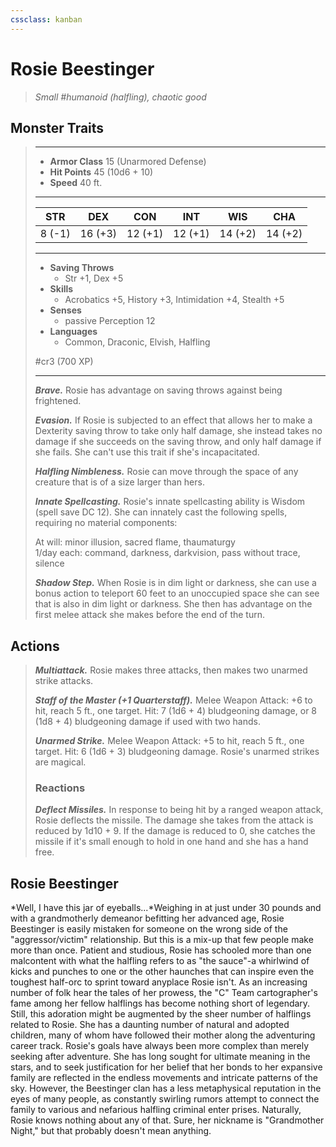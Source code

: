 ```yaml
---
cssclass: kanban
---
```


# Rosie Beestinger
>*Small #humanoid (halfling), chaotic good*
## Monster Traits
>___
>- **Armor Class** 15 (Unarmored Defense)
>- **Hit Points** 45 (10d6 + 10)
>- **Speed** 40 ft.
>___
>|STR|DEX|CON|INT|WIS|CHA|
>|:---:|:---:|:---:|:---:|:---:|:---:|
>|8 (-1)|16 (+3)|12 (+1)|12 (+1)|14 (+2)|14 (+2)|
>___
>- **Saving Throws**
>	 - Str +1, Dex +5
>- **Skills**
>	 - Acrobatics +5, History +3, Intimidation +4, Stealth +5
>- **Senses**
>	 - passive Perception 12
>- **Languages**
>	 - Common, Draconic, Elvish, Halfling
>
> #cr3 (700 XP)
>___
>***Brave.*** Rosie has advantage on saving throws against being frightened.  
>
>***Evasion.*** If Rosie is subjected to an effect that allows her to make a Dexterity saving throw to take only half damage, she instead takes no damage if she succeeds on the saving throw, and only half damage if she fails. She can't use this trait if she's incapacitated.  
>
>***Halfling Nimbleness.*** Rosie can move through the space of any creature that is of a size larger than hers.  
>
>***Innate Spellcasting.*** Rosie's innate spellcasting ability is Wisdom (spell save DC 12). She can innately cast the following spells, requiring no material components:  
>
>At will: minor illusion, sacred flame, thaumaturgy  
>1/day each: command, darkness, darkvision, pass without trace, silence  
>
>
>***Shadow Step.*** When Rosie is in dim light or darkness, she can use a bonus action to teleport 60 feet to an unoccupied space she can see that is also in dim light or darkness. She then has advantage on the first melee attack she makes before the end of the turn.  
>
## Actions
>***Multiattack.*** Rosie makes three attacks, then makes two unarmed strike attacks.  
>
>***Staff of the Master (+1 Quarterstaff).*** Melee Weapon Attack: +6 to hit, reach 5 ft., one target. Hit: 7 (1d6 + 4) bludgeoning damage, or 8 (1d8 + 4) bludgeoning damage if used with two hands.  
>
>***Unarmed Strike.*** Melee Weapon Attack: +5 to hit, reach 5 ft., one target. Hit: 6 (1d6 + 3) bludgeoning damage. Rosie's unarmed strikes are magical.  
>
>### Reactions
>***Deflect Missiles.*** In response to being hit by a ranged weapon attack, Rosie deflects the missile. The damage she takes from the attack is reduced by 1d10 + 9. If the damage is reduced to 0, she catches the missile if it's small enough to hold in one hand and she has a hand free.
## Rosie Beestinger
*Well, I have this jar of eyeballs...*Weighing in at just under 30 pounds and with a grandmotherly demeanor befitting her advanced age, Rosie Beestinger is easily mistaken for someone on the wrong side of the "aggressor/victim" relationship. But this is a mix-up that few people make more than once. Patient and studious, Rosie has schooled more than one malcontent with what the halfling refers to as "the sauce"-a whirlwind of kicks and punches to one or the other haunches that can inspire even the toughest half-orc to sprint toward anyplace Rosie isn't. As an increasing number of folk hear the tales of her prowess, the "C" Team cartographer's fame among her fellow halflings has become nothing short of legendary. Still, this adoration might be augmented by the sheer number of halflings related to Rosie. She has a daunting number of natural and adopted children, many of whom have followed their mother along the adventuring career track.
Rosie's goals have always been more complex than merely seeking after adventure. She has long sought for ultimate meaning in the stars, and to seek justification for her belief that her bonds to her expansive family are reflected in the endless movements and intricate patterns of the sky. However, the Beestinger clan has a less metaphysical reputation in the eyes of many people, as constantly swirling rumors attempt to connect the family to various and nefarious halfling criminal enter prises. Naturally, Rosie knows nothing about any of that. Sure, her nickname is "Grandmother Night," but that probably doesn't mean anything.
